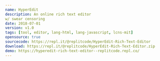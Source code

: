 ```yaml
---
name: HyperEdit 
description: An online rich text editor 
w/ swear censoring
date: 2018-07-01
version: v1.0
tags: [tool, editor, lang-html, lang-javascript, lcns-mit]
opensource: true
sourcecode: https://repl.it/@replitcode/HyperEdit-Rich-Text-Editor
download: https://repl.it/@replitcode/HyperEdit-Rich-Text-Editor.zip
demo: https://hyperedit-rich-text-editor--replitcode.repl.co/
---
```

